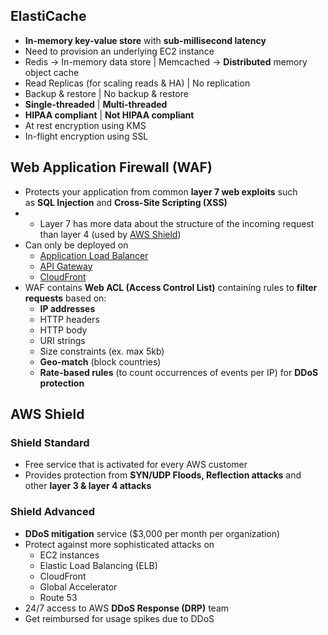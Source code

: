 ## ElastiCache
- **In-memory key-value store** with **sub-millisecond latency**
- Need to provision an underlying EC2 instance
- Redis -> In-memory data store | Memcached -> **Distributed** memory object cache
- Read Replicas (for scaling reads & HA)  |   No replication
- Backup & restore  |  No backup & restore
- **Single-threaded**  |  **Multi-threaded**
- **HIPAA compliant** | **Not HIPAA compliant**
- At rest encryption using KMS
- In-flight encryption using SSL

## Web Application Firewall (WAF)
- Protects your application from common **layer 7 web exploits** such as **SQL Injection** and **Cross-Site Scripting (XSS)**
- - Layer 7 has more data about the structure of the incoming request than layer 4 (used by [AWS Shield](https://notes.arkalim.org/notes/aws%20solutions%20architect%20associate/AWS%20Shield))
- Can only be deployed on
    - [Application Load Balancer](https://notes.arkalim.org/notes/aws%20solutions%20architect%20associate/Elastic%20Load%20Balancer%20(ELB)#application-load-balancer-alb)
    - [API Gateway](https://notes.arkalim.org/notes/aws%20solutions%20architect%20associate/API%20Gateway)
    - [CloudFront](https://notes.arkalim.org/notes/aws%20solutions%20architect%20associate/CloudFront)
-  WAF contains **Web ACL (Access Control List)** containing rules to **filter requests** based on:
    - **IP addresses**
    - HTTP headers
    - HTTP body
    - URI strings
    - Size constraints (ex. max 5kb)
    - **Geo-match** (block countries)
    - **Rate-based rules** (to count occurrences of events per IP) for **DDoS protection**

## AWS Shield
### Shield Standard
- Free service that is activated for every AWS customer
- Provides protection from **SYN/UDP Floods, Reflection attacks** and other **layer 3 & layer 4 attacks**
### Shield Advanced
- **DDoS mitigation** service ($3,000 per month per organization)
- Protect against more sophisticated attacks on
    - EC2 instances
    - Elastic Load Balancing (ELB)
    - CloudFront
    - Global Accelerator
    - Route 53
- 24/7 access to AWS **DDoS Response (DRP)** team
- Get reimbursed for usage spikes due to DDoS